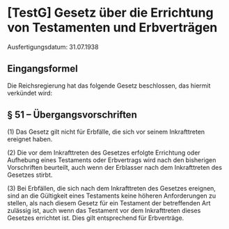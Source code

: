 # [TestG] Gesetz über die Errichtung von Testamenten und Erbverträgen

Ausfertigungsdatum: 31.07.1938

 

## Eingangsformel

Die Reichsregierung hat das folgende Gesetz beschlossen, das hiermit verkündet wird:


## § 51 – Übergangsvorschriften

(1) Das Gesetz gilt nicht für Erbfälle, die sich vor seinem Inkrafttreten ereignet haben.

(2) Die vor dem Inkrafttreten des Gesetzes erfolgte Errichtung oder Aufhebung eines Testaments oder Erbvertrags wird nach den bisherigen Vorschriften beurteilt, auch wenn der Erblasser nach dem Inkrafttreten des Gesetzes stirbt.

(3) Bei Erbfällen, die sich nach dem Inkrafttreten des Gesetzes ereignen, sind an die Gültigkeit eines Testaments keine höheren Anforderungen zu stellen, als nach diesem Gesetz für ein Testament der betreffenden Art zulässig ist, auch wenn das Testament vor dem Inkrafttreten dieses Gesetzes errichtet ist. Dies gilt entsprechend für Erbverträge.
